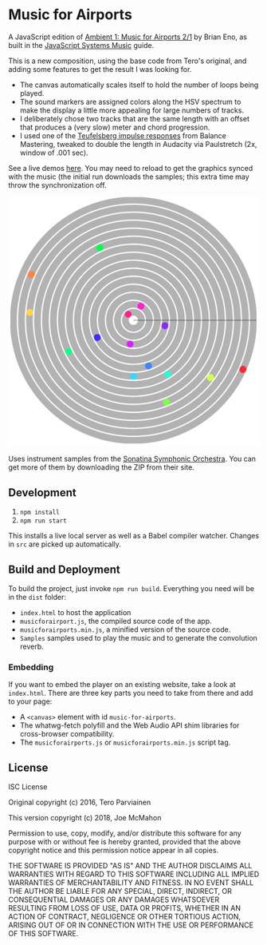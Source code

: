 # Music for Airports

A JavaScript edition of [Ambient 1: Music for Airports 2/1](https://en.wikipedia.org/wiki/Ambient_1:_Music_for_Airports)
by Brian Eno, as built in the [JavaScript Systems Music](http://teropa.info/blog/2016/07/28/javascript-systems-music.html) guide.

This is a new composition, using the base code from Tero's original, and adding some
features to get the result I was looking for.

 - The canvas automatically scales itself to hold the number of loops being played.
 - The sound markers are assigned colors along the HSV spectrum to make the display a little more appealing for large numbers of tracks.
 - I deliberately chose two tracks that are the same length with an offset that produces a (very slow) meter and chord progression.
 - I used one of the [Teufelsberg impulse responses](http://www.balancemastering.com/blog/free-teufelsberg-nsa-listening-tower-impulse-responses-ir-irs-convolution/) from Balance Mastering, tweaked to double the length in Audacity via Paulstretch (2x, window of .001 sec).

See a live demos [here](https://joemcmahon.github.io). You may need to reload to get the graphics synced with the  music (the initial run downloads the samples; this extra time may throw the synchronization off.

![Screenshot](dist/screenshot.png?raw=true)

Uses instrument samples from the [Sonatina Symphonic Orchestra](http://sso.mattiaswestlund.net/download.html). You can get more of them by downloading the ZIP from their site.

## Development

1. `npm install`
2. `npm run start`

This installs a live local server as well as a Babel compiler watcher. Changes in `src` are picked up automatically.

## Build and Deployment

To build the project, just invoke `npm run build`. Everything you need will be in the `dist` folder:

* `index.html` to host the application
* `musicforairport.js`, the compiled source code of the app.
* `musicforairports.min.js`, a minified version of the source code.
* `Samples` samples used to play the music and to generate the convolution reverb.

### Embedding

If you want to embed the player on an existing website, take a look at `index.html`. There are three key parts you need to take from there and add to your page:

* A `<canvas>` element with id `music-for-airports`.
* The whatwg-fetch polyfill and the Web Audio API shim libraries for cross-browser compatibility.
* The `musicforairports.js` or `musicforairports.min.js` script tag.

## License

ISC License

Original copyright (c) 2016, Tero Parviainen

This version copyright (c) 2018, Joe McMahon

Permission to use, copy, modify, and/or distribute this software for any purpose with or without fee is hereby granted, provided that the above copyright notice and this permission notice appear in all copies.

THE SOFTWARE IS PROVIDED "AS IS" AND THE AUTHOR DISCLAIMS ALL WARRANTIES WITH REGARD TO THIS SOFTWARE INCLUDING ALL IMPLIED WARRANTIES OF MERCHANTABILITY AND FITNESS. IN NO EVENT SHALL THE AUTHOR BE LIABLE FOR ANY SPECIAL, DIRECT, INDIRECT, OR CONSEQUENTIAL DAMAGES OR ANY DAMAGES WHATSOEVER RESULTING FROM LOSS OF USE, DATA OR PROFITS, WHETHER IN AN ACTION OF CONTRACT, NEGLIGENCE OR OTHER TORTIOUS ACTION, ARISING OUT OF OR IN CONNECTION WITH THE USE OR PERFORMANCE OF THIS SOFTWARE.
